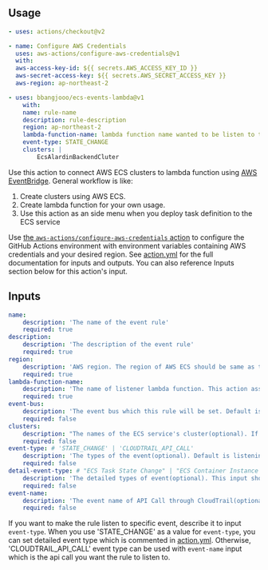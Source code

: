 ## Usage

```yaml
- uses: actions/checkout@v2

- name: Configure AWS Credentials
  uses: aws-actions/configure-aws-credentials@v1
  with:
  aws-access-key-id: ${{ secrets.AWS_ACCESS_KEY_ID }}
  aws-secret-access-key: ${{ secrets.AWS_SECRET_ACCESS_KEY }}
  aws-region: ap-northeast-2

- uses: bbangjooo/ecs-events-lambda@v1
	with:
    name: rule-name
    description: rule-description
    region: ap-northeast-2
    lambda-function-name: lambda function name wanted to be listen to the event rule
    event-type: STATE_CHANGE 
    clusters: | 
    	EcsAlardinBackendCluter
```

Use this action to connect AWS ECS clusters to lambda function using [AWS EventBridge](https://aws.amazon.com/ko/eventbridge/). General workflow is like:

1. Create clusters using AWS ECS.
2. Create lambda function for your own usage.
3. Use this action as an side menu when you deploy task definition to the ECS service

Use [the `aws-actions/configure-aws-credentials` action](https://github.com/aws-actions/configure-aws-credentials) to configure the GitHub Actions environment with environment variables containing AWS credentials and your desired region. See [action.yml](/bbangjooo/ecs-eb-lambda-actions/blob/develop/action.yml) for the full documentation for inputs and outputs. You can also reference Inputs section below for this action's input. 

## Inputs

```yaml
name:
    description: 'The name of the event rule'
    required: true
description:
    description: 'The description of the event rule'
    required: true
region:
    description: 'AWS region. The region of AWS ECS should be same as the one of AWS EventBridge.'
    required: true
lambda-function-name:
    description: 'The name of listener lambda function. This action assume that lambda function is already created.'
    required: true
event-bus:
    description: 'The event bus which this rule will be set. Default is "default"'
    required: false
clusters:
    description: "The names of the ECS service's cluster(optional). If you want to specify targeted clusters, give ARNs of cluster as multi-line input. Default is all clusters."
    required: false
event-type: # 'STATE_CHANGE' | 'CLOUDTRAIL_API_CALL'
    description: 'The types of the event(optional). Default is listening to every events'
    required: false
detail-event-type: # "ECS Task State Change" | "ECS Container Instance State Change" | "ECS Deployment State Change"
    description: 'The detailed types of event(optional). This input should be used with STATE_CHANGE event type. If you want to specify detailed event types, give it as multi-line input. Default is all detailed-events.'
    required: false
event-name:
    description: 'The event name of API Call through CloudTrail(optional). More info: https://docs.aws.amazon.com/awscloudtrail/latest/userguide/cloudtrail-aws-service-specific-topics.html'
    required: false
```

If you want to make the rule listen to specific event, describe it to input `event-type`. When you use 'STATE_CHANGE' as a value for `event-type`, you can set detailed event type which is commented in [action.yml](/bbangjooo/ecs-eb-lambda-actions/blob/develop/action.yml). Otherwise, 'CLOUDTRAIL_API_CALL' event type can be used with `event-name` input which is the api call you want the rule to listen to.